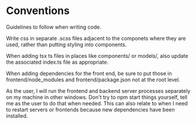 # Conventions
Guidelines to follow when writing code.

Write css in separate .scss files adjacent to the componets where they are used, rather than putting styling into components.

When adding tsx ts files in places like components/ or models/, also update the associated index.ts file as appropriate.

When adding dependencies for the front end, be sure to put those in frontend/node_modules and frontend/package.json not at the root level.

As the user, I will run the frontend and backend server processes separately on my machine in other windows.
Don't try to npm start things yourself, tell me as the user to do that when needed. 
This can also relate to when I need to restart servers or frontends because new dependencies have been installed.
